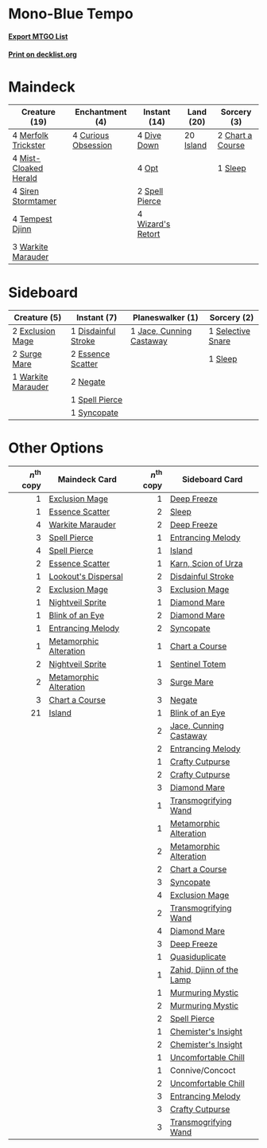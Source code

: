 # Mono-Blue Tempo

#### [Export MTGO List](../collection/Mono-Blue%20Tempo/Mono-Blue%20Tempo.txt)
#### [Print on decklist.org](http://decklist.org/?deckmain=2%09Chart%20a%20Course%0A4%09Curious%20Obsession%0A4%09Dive%20Down%0A20%09Island%0A4%09Merfolk%20Trickster%0A4%09Mist-Cloaked%20Herald%0A4%09Opt%0A4%09Siren%20Stormtamer%0A1%09Sleep%0A2%09Spell%20Pierce%0A4%09Tempest%20Djinn%0A3%09Warkite%20Marauder%0A4%09Wizard's%20Retort&deckside=1%09Disdainful%20Stroke%0A2%09Essence%20Scatter%0A2%09Exclusion%20Mage%0A1%09Jace,%20Cunning%20Castaway%0A2%09Negate%0A1%09Selective%20Snare%0A1%09Sleep%0A1%09Spell%20Pierce%0A2%09Surge%20Mare%0A1%09Syncopate%0A1%09Warkite%20Marauder)
# Maindeck

|                                         Creature (19)                                          |                                       Enchantment (4)                                        |                                        Instant (14)                                        |                                     Land (20)                                      |                                        Sorcery (3)                                        |
|------------------------------------------------------------------------------------------------|----------------------------------------------------------------------------------------------|--------------------------------------------------------------------------------------------|------------------------------------------------------------------------------------|-------------------------------------------------------------------------------------------|
|4 [Merfolk Trickster](http://gatherer.wizards.com/Pages/Card/Details.aspx?multiverseid=442944)  |4 [Curious Obsession](http://gatherer.wizards.com/Pages/Card/Details.aspx?multiverseid=439692)|4 [Dive Down](http://gatherer.wizards.com/Pages/Card/Details.aspx?multiverseid=435205)      |20 [Island](http://gatherer.wizards.com/Pages/Card/Details.aspx?multiverseid=439602)|2 [Chart a Course](http://gatherer.wizards.com/Pages/Card/Details.aspx?multiverseid=435200)|
|4 [Mist-Cloaked Herald](http://gatherer.wizards.com/Pages/Card/Details.aspx?multiverseid=439700)|                                                                                              |4 [Opt](http://gatherer.wizards.com/Pages/Card/Details.aspx?multiverseid=435217)            |                                                                                    |1 [Sleep](http://gatherer.wizards.com/Pages/Card/Details.aspx?multiverseid=405385)         |
|4 [Siren Stormtamer](http://gatherer.wizards.com/Pages/Card/Details.aspx?multiverseid=435232)   |                                                                                              |2 [Spell Pierce](http://gatherer.wizards.com/Pages/Card/Details.aspx?multiverseid=425876)   |                                                                                    |                                                                                           |
|4 [Tempest Djinn](http://gatherer.wizards.com/Pages/Card/Details.aspx?multiverseid=442956)      |                                                                                              |4 [Wizard's Retort](http://gatherer.wizards.com/Pages/Card/Details.aspx?multiverseid=442963)|                                                                                    |                                                                                           |
|3 [Warkite Marauder](http://gatherer.wizards.com/Pages/Card/Details.aspx?multiverseid=439717)   |                                                                                              |                                                                                            |                                                                                    |                                                                                           |


# Sideboard

|                                        Creature (5)                                         |                                         Instant (7)                                          |                                         Planeswalker (1)                                          |                                        Sorcery (2)                                         |
|---------------------------------------------------------------------------------------------|----------------------------------------------------------------------------------------------|---------------------------------------------------------------------------------------------------|--------------------------------------------------------------------------------------------|
|2 [Exclusion Mage](http://gatherer.wizards.com/Pages/Card/Details.aspx?multiverseid=447191)  |1 [Disdainful Stroke](http://gatherer.wizards.com/Pages/Card/Details.aspx?multiverseid=446776)|1 [Jace, Cunning Castaway](http://gatherer.wizards.com/Pages/Card/Details.aspx?multiverseid=435212)|1 [Selective Snare](http://gatherer.wizards.com/Pages/Card/Details.aspx?multiverseid=452803)|
|2 [Surge Mare](http://gatherer.wizards.com/Pages/Card/Details.aspx?multiverseid=447213)      |2 [Essence Scatter](http://gatherer.wizards.com/Pages/Card/Details.aspx?multiverseid=438446)  |                                                                                                   |1 [Sleep](http://gatherer.wizards.com/Pages/Card/Details.aspx?multiverseid=405385)          |
|1 [Warkite Marauder](http://gatherer.wizards.com/Pages/Card/Details.aspx?multiverseid=439717)|2 [Negate](http://gatherer.wizards.com/Pages/Card/Details.aspx?multiverseid=447135)           |                                                                                                   |                                                                                            |
|                                                                                             |1 [Spell Pierce](http://gatherer.wizards.com/Pages/Card/Details.aspx?multiverseid=425876)     |                                                                                                   |                                                                                            |
|                                                                                             |1 [Syncopate](http://gatherer.wizards.com/Pages/Card/Details.aspx?multiverseid=270369)        |                                                                                                   |                                                                                            |


# Other Options

|*n*<sup>th</sup> copy|                                          Maindeck Card                                          |*n*<sup>th</sup> copy|                                          Sideboard Card                                           |
|--------------------:|-------------------------------------------------------------------------------------------------|--------------------:|---------------------------------------------------------------------------------------------------|
|                    1|[Exclusion Mage](http://gatherer.wizards.com/Pages/Card/Details.aspx?multiverseid=447191)        |                    1|[Deep Freeze](http://gatherer.wizards.com/Pages/Card/Details.aspx?multiverseid=442938)             |
|                    1|[Essence Scatter](http://gatherer.wizards.com/Pages/Card/Details.aspx?multiverseid=438446)       |                    2|[Sleep](http://gatherer.wizards.com/Pages/Card/Details.aspx?multiverseid=405385)                   |
|                    4|[Warkite Marauder](http://gatherer.wizards.com/Pages/Card/Details.aspx?multiverseid=439717)      |                    2|[Deep Freeze](http://gatherer.wizards.com/Pages/Card/Details.aspx?multiverseid=442938)             |
|                    3|[Spell Pierce](http://gatherer.wizards.com/Pages/Card/Details.aspx?multiverseid=425876)          |                    1|[Entrancing Melody](http://gatherer.wizards.com/Pages/Card/Details.aspx?multiverseid=435207)       |
|                    4|[Spell Pierce](http://gatherer.wizards.com/Pages/Card/Details.aspx?multiverseid=425876)          |                    1|[Island](http://gatherer.wizards.com/Pages/Card/Details.aspx?multiverseid=439602)                  |
|                    2|[Essence Scatter](http://gatherer.wizards.com/Pages/Card/Details.aspx?multiverseid=438446)       |                    1|[Karn, Scion of Urza](http://gatherer.wizards.com/Pages/Card/Details.aspx?multiverseid=442889)     |
|                    1|[Lookout's Dispersal](http://gatherer.wizards.com/Pages/Card/Details.aspx?multiverseid=435214)   |                    2|[Disdainful Stroke](http://gatherer.wizards.com/Pages/Card/Details.aspx?multiverseid=446776)       |
|                    2|[Exclusion Mage](http://gatherer.wizards.com/Pages/Card/Details.aspx?multiverseid=447191)        |                    3|[Exclusion Mage](http://gatherer.wizards.com/Pages/Card/Details.aspx?multiverseid=447191)          |
|                    1|[Nightveil Sprite](http://gatherer.wizards.com/Pages/Card/Details.aspx?multiverseid=452798)      |                    1|[Diamond Mare](http://gatherer.wizards.com/Pages/Card/Details.aspx?multiverseid=447368)            |
|                    1|[Blink of an Eye](http://gatherer.wizards.com/Pages/Card/Details.aspx?multiverseid=442934)       |                    2|[Diamond Mare](http://gatherer.wizards.com/Pages/Card/Details.aspx?multiverseid=447368)            |
|                    1|[Entrancing Melody](http://gatherer.wizards.com/Pages/Card/Details.aspx?multiverseid=435207)     |                    2|[Syncopate](http://gatherer.wizards.com/Pages/Card/Details.aspx?multiverseid=270369)               |
|                    1|[Metamorphic Alteration](http://gatherer.wizards.com/Pages/Card/Details.aspx?multiverseid=447196)|                    1|[Chart a Course](http://gatherer.wizards.com/Pages/Card/Details.aspx?multiverseid=435200)          |
|                    2|[Nightveil Sprite](http://gatherer.wizards.com/Pages/Card/Details.aspx?multiverseid=452798)      |                    1|[Sentinel Totem](http://gatherer.wizards.com/Pages/Card/Details.aspx?multiverseid=435404)          |
|                    2|[Metamorphic Alteration](http://gatherer.wizards.com/Pages/Card/Details.aspx?multiverseid=447196)|                    3|[Surge Mare](http://gatherer.wizards.com/Pages/Card/Details.aspx?multiverseid=447213)              |
|                    3|[Chart a Course](http://gatherer.wizards.com/Pages/Card/Details.aspx?multiverseid=435200)        |                    3|[Negate](http://gatherer.wizards.com/Pages/Card/Details.aspx?multiverseid=447135)                  |
|                   21|[Island](http://gatherer.wizards.com/Pages/Card/Details.aspx?multiverseid=439602)                |                    1|[Blink of an Eye](http://gatherer.wizards.com/Pages/Card/Details.aspx?multiverseid=442934)         |
|                     |                                                                                                 |                    2|[Jace, Cunning Castaway](http://gatherer.wizards.com/Pages/Card/Details.aspx?multiverseid=435212)  |
|                     |                                                                                                 |                    2|[Entrancing Melody](http://gatherer.wizards.com/Pages/Card/Details.aspx?multiverseid=435207)       |
|                     |                                                                                                 |                    1|[Crafty Cutpurse](http://gatherer.wizards.com/Pages/Card/Details.aspx?multiverseid=439690)         |
|                     |                                                                                                 |                    2|[Crafty Cutpurse](http://gatherer.wizards.com/Pages/Card/Details.aspx?multiverseid=439690)         |
|                     |                                                                                                 |                    3|[Diamond Mare](http://gatherer.wizards.com/Pages/Card/Details.aspx?multiverseid=447368)            |
|                     |                                                                                                 |                    1|[Transmogrifying Wand](http://gatherer.wizards.com/Pages/Card/Details.aspx?multiverseid=447384)    |
|                     |                                                                                                 |                    1|[Metamorphic Alteration](http://gatherer.wizards.com/Pages/Card/Details.aspx?multiverseid=447196)  |
|                     |                                                                                                 |                    2|[Metamorphic Alteration](http://gatherer.wizards.com/Pages/Card/Details.aspx?multiverseid=447196)  |
|                     |                                                                                                 |                    2|[Chart a Course](http://gatherer.wizards.com/Pages/Card/Details.aspx?multiverseid=435200)          |
|                     |                                                                                                 |                    3|[Syncopate](http://gatherer.wizards.com/Pages/Card/Details.aspx?multiverseid=270369)               |
|                     |                                                                                                 |                    4|[Exclusion Mage](http://gatherer.wizards.com/Pages/Card/Details.aspx?multiverseid=447191)          |
|                     |                                                                                                 |                    2|[Transmogrifying Wand](http://gatherer.wizards.com/Pages/Card/Details.aspx?multiverseid=447384)    |
|                     |                                                                                                 |                    4|[Diamond Mare](http://gatherer.wizards.com/Pages/Card/Details.aspx?multiverseid=447368)            |
|                     |                                                                                                 |                    3|[Deep Freeze](http://gatherer.wizards.com/Pages/Card/Details.aspx?multiverseid=442938)             |
|                     |                                                                                                 |                    1|[Quasiduplicate](http://gatherer.wizards.com/Pages/Card/Details.aspx?multiverseid=452801)          |
|                     |                                                                                                 |                    1|[Zahid, Djinn of the Lamp](http://gatherer.wizards.com/Pages/Card/Details.aspx?multiverseid=442964)|
|                     |                                                                                                 |                    1|[Murmuring Mystic](http://gatherer.wizards.com/Pages/Card/Details.aspx?multiverseid=452795)        |
|                     |                                                                                                 |                    2|[Murmuring Mystic](http://gatherer.wizards.com/Pages/Card/Details.aspx?multiverseid=452795)        |
|                     |                                                                                                 |                    2|[Spell Pierce](http://gatherer.wizards.com/Pages/Card/Details.aspx?multiverseid=425876)            |
|                     |                                                                                                 |                    1|[Chemister's Insight](http://gatherer.wizards.com/Pages/Card/Details.aspx?multiverseid=452782)     |
|                     |                                                                                                 |                    2|[Chemister's Insight](http://gatherer.wizards.com/Pages/Card/Details.aspx?multiverseid=452782)     |
|                     |                                                                                                 |                    1|[Uncomfortable Chill](http://gatherer.wizards.com/Pages/Card/Details.aspx?multiverseid=447218)     |
|                     |                                                                                                 |                    1|Connive/Concoct                                                                                    |
|                     |                                                                                                 |                    2|[Uncomfortable Chill](http://gatherer.wizards.com/Pages/Card/Details.aspx?multiverseid=447218)     |
|                     |                                                                                                 |                    3|[Entrancing Melody](http://gatherer.wizards.com/Pages/Card/Details.aspx?multiverseid=435207)       |
|                     |                                                                                                 |                    3|[Crafty Cutpurse](http://gatherer.wizards.com/Pages/Card/Details.aspx?multiverseid=439690)         |
|                     |                                                                                                 |                    3|[Transmogrifying Wand](http://gatherer.wizards.com/Pages/Card/Details.aspx?multiverseid=447384)    |

